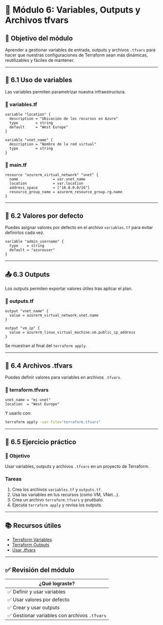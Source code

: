# 🧩 Módulo 6: Variables, Outputs y Archivos tfvars

## 🎯 Objetivo del módulo  
Aprender a gestionar variables de entrada, outputs y archivos `.tfvars` para hacer que nuestras configuraciones de Terraform sean más dinámicas, reutilizables y fáciles de mantener.

---

## 🧮 6.1 Uso de variables

Las variables permiten parametrizar nuestra infraestructura.

### 📄 variables.tf

```hcl
variable "location" {
  description = "Ubicación de los recursos en Azure"
  type        = string
  default     = "West Europe"
}

variable "vnet_name" {
  description = "Nombre de la red virtual"
  type        = string
}
```

### 📄 main.tf

```hcl
resource "azurerm_virtual_network" "vnet" {
  name                = var.vnet_name
  location            = var.location
  address_space       = ["10.0.0.0/16"]
  resource_group_name = azurerm_resource_group.rg.name
}
```

---

## 🧾 6.2 Valores por defecto

Puedes asignar valores por defecto en el archivo `variables.tf` para evitar definirlos cada vez.

```hcl
variable "admin_username" {
  type    = string
  default = "azureuser"
}
```

---

## 📤 6.3 Outputs

Los outputs permiten exportar valores útiles tras aplicar el plan.

### 📄 outputs.tf

```hcl
output "vnet_name" {
  value = azurerm_virtual_network.vnet.name
}

output "vm_ip" {
  value = azurerm_linux_virtual_machine.vm.public_ip_address
}
```

Se muestran al final del `terraform apply`.

---

## 📂 6.4 Archivos .tfvars

Puedes definir valores para variables en archivos `.tfvars`.

### 📄 terraform.tfvars

```hcl
vnet_name = "mi-vnet"
location  = "West Europe"
```

Y usarlo con:

```bash
terraform apply -var-file="terraform.tfvars"
```

---

## 🧪 6.5 Ejercicio práctico

### 🎯 Objetivo
Usar variables, outputs y archivos `.tfvars` en un proyecto de Terraform.

### Tareas

1. Crea los archivos `variables.tf` y `outputs.tf`.
2. Usa las variables en tus recursos (como VM, VNet...).
3. Crea un archivo `terraform.tfvars` y pruébalo.
4. Ejecuta `terraform apply` y revisa los outputs.

---

## 📚 Recursos útiles

- [Terraform Variables](https://developer.hashicorp.com/terraform/language/values/variables)
- [Terraform Outputs](https://developer.hashicorp.com/terraform/language/values/outputs)
- [Usar .tfvars](https://developer.hashicorp.com/terraform/language/values/variables#variable-definitions-tfvars-files)

---

## ✅ Revisión del módulo

| ¿Qué lograste? |
|----------------|
| ✅ Definir y usar variables |
| ✅ Usar valores por defecto |
| ✅ Crear y usar outputs |
| ✅ Gestionar variables con archivos `.tfvars` |
